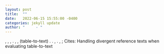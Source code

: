 ```yaml
---
layout: post
title:  ""
date:   2022-06-15 15:55:00 -0400
categories: jekyll update
author: "     - "
---
```

, , , . , , (table-to-text) . . , . , ;   Cites: Handling divergent reference texts when evaluating table-to-text